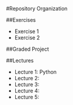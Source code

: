 #Repository Organization

##Exercises
- Exercise 1
- Exercise 2

##Graded Project

##Lectures
- Lecture 1: Python
- Lecture 2:
- Lecture 3:
- Lecture 4:
- Lecture 5:

